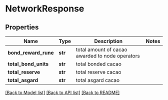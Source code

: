 # NetworkResponse

## Properties
Name | Type | Description | Notes
------------ | ------------- | ------------- | -------------
**bond_reward_rune** | **str** | total amount of cacao awarded to node operators | 
**total_bond_units** | **str** | total bonded cacao | 
**total_reserve** | **str** | total reserve cacao | 
**total_asgard** | **str** | total asgard cacao | 

[[Back to Model list]](../README.md#documentation-for-models) [[Back to API list]](../README.md#documentation-for-api-endpoints) [[Back to README]](../README.md)

